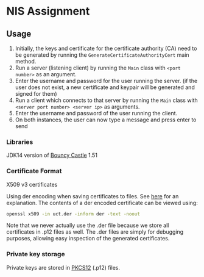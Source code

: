 # NIS Assignment

## Usage

1. Initially, the keys and certificate for the certificate authority (CA) need to be generated by running the ```GenerateCertificateAuthorityCert``` main method.
2. Run a server (listening client) by running the ```Main``` class with ```<port number>``` as an argument.
3. Enter the username and password for the user running the server. (if the user does not exist, a new certificate and keypair will be generated and signed for them)
4. Run a client which connects to that server by running the ```Main``` class with ```<server port number> <server ip>``` as arguments.
5. Enter the username and password of the user running the client.
6. On both instances, the user can now type a message and press enter to send

### Libraries
JDK14 version of [Bouncy Castle](https://www.bouncycastle.org/) 1.51

### Certificate Format
X509 v3 certificates

Using der encoding when saving certificates to files.
See [here](https://support.ssl.com/Knowledgebase/Article/View/19/0/der-vs-crt-vs-cer-vs-pem-certificates-and-how-to-convert-them) for an explanation.
The contents of a der encoded certificate can be viewed using:
```bash
openssl x509 -in uct.der -inform der -text -noout
```
Note that we never actually use the .der file because we store all certificates in .p12 files as well.
The .der files are simply for debugging purposes, allowing easy inspection of the generated certificates.

### Private key storage
Private keys are stored in [PKCS12](https://en.wikipedia.org/wiki/PKCS_12) (.p12) files.
